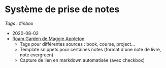 # Système de prise de notes

_Tags : #inbox_

- 2020-08-02
- [Roam Garden de Maggie Appleton](https://maggieappleton.com/roam-garden)
  - Tags pour différentes sources : book, course, project...
  - Template snippets pour certaines notes (format d'une note de livre, note evergreen)
  - Capture de lien en markdown automatisée (avec checkbox)
